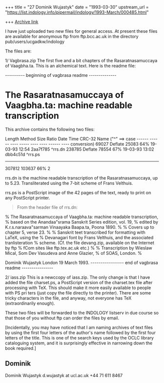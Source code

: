 +++
title = "27 Dominik Wujastyk"
date = "1993-03-30"
upstream_url = "https://list.indology.info/pipermail/indology/1993-March/000485.html"

+++
[Archive link](https://list.indology.info/pipermail/indology/1993-March/000485.html)


I have just uploaded two new files for general access.  At present these
files are available for anonymous ftp from
   ftp.bcc.ac.uk
in the directory
   pub/users/ucgadkw/indology

The files are:

1/ Vagbrasa.zip
   The first five and a bit chapters of the Rasaratnasamuccaya of
   Vaagbha.ta.  This is an alchemical text.  Here is the readme file:

---------- beginning of vagbrasa readme --------------

The Rasaratnasamuccaya of Vaagbha.ta: machine readable transcription
====================================================================

This archive contains the following two files:

 Length  Method   Size  Ratio   Date    Time   CRC-32     Name ("^" ==> case
 ------  ------   ----  -----   ----    ----   ------     ----   conversion)
  69027  Deflate  25083  64%  19-03-93  12:54  2aa7f785  ^rrs.dn
 238785  Deflate  78554  67%  19-03-93  13:02  dbb4c51d  ^rrs.ps
 ------          ------  ---                              -------
 307812          103637  66%                              2


rrs.dn  is the machine readable transcription of the Rasaratnasamuccaya,
        up to 5.23.  Transliterated using the 7-bit scheme of Frans Velthuis.

rrs.ps  is a PostScript image of the 42 pages of the text, ready to print
        on any PostScript printer.

>From the header file of rrs.dn:

% The Rasaratnasamuccaya of Vaagbha.ta: machine readable transcription,
% based on the Anandaa"srama Sanskrit Series edition, vol. 19,
% edited by K.r.s.naraava"sarman Vinaayaka Baapa.ta, Poona 1890.
%
% Covers up to chapter 5, verse 23.
%
% Sanskrit teet transcribed for formatting with LaTeX, using the
% Devanagari font by Frans Velthuis, and the associated tranlisteration
% scheme.  (Cf. the file devang.zip, available on the Internet by ftp
% fCom sites like ftp.tex.ac.uk etc.)
%
% Transcription by Wieslaw Mical, Som Dev Vasudeva and Anne Glazier,
% of SOAS, London.
%

Dominik Wujastyk
London
19 March 1993.
----------------- end of vagbrasa readme ----------------

2/ iass.zip
   This is a newccopy of iass.zip.  The only change is that I have
   added the file charset.ps, a PostScript version of the charset.tex
   file after processing with TeX.  This should make it more easily
   available to people with PS pri
ters (just copy the file directly
   to the printer).  There are some tricky characters in the file,
   and anyway, not everyone has TeX (extraordinarily enough).

These two files will be forwarded to the INDOLOGY listserv in due
course so that those of you without ftp can order the files by
email.

[Incidentally, you may have noticed that I am naming archives of text files
by using the first four letters of the author's name followed by the first
four letters of the title.  This is one of the search keys used by the OCLC
library cataloguing system, and it is surprisingly effective in narrowing
down the book required.]

Dominik
----------------
Dominik Wujastyk                                  d.wujastyk at ucl.ac.uk
                                                       +44 71 611 8467





